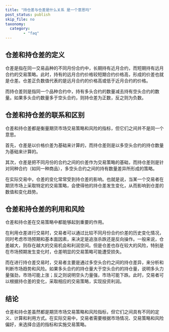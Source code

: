 ```yaml
---
title: "持仓差与仓差是什么关系 是一个意思吗"
post_status: publish
skip_file: no
taxonomy:
  category:
        - "faq"
---
```


## 仓差和持仓差的定义

仓差是指在同一交易品种的不同月份合约中，长期持有近月合约，而短期持有远月合约的交易策略。此时，持有的远月合约价格较短期合约价格高，形成的价差也就是仓差。仓差正负数值代表的是远月合约的价格高或低于近月合约的价格。

而持仓差则是指同一个品种合约中，持有多头合约的数量减去持有空头合约的数量。如果多头合约数量多于空头合约，则持仓差为正数，反之则为负数。

## 仓差和持仓差的联系和区别

仓差和持仓差都是衡量期货市场交易策略和风险的指标，但它们之间并不是同一个意思。

首先，仓差是以价格价差为基础来计算的，而持仓差则是以多空头合约的持仓数量为基础来计算的。

其次，仓差是把不同月份的合约之间的价差作为交易策略的基础，而持仓差则是针对同种合约（如同一种商品），多空头合约之间的持有数量差异所形成的策略。

在实际交易中，仓差的变化常常受到持仓差的影响。也就是说，当某一个交易者在期货市场上采取特定的交易策略，会使得他的持仓差发生变化，从而影响到仓差的数值和变化趋势。

## 仓差和持仓差的利用和风险

仓差和持仓差在交易策略中都能够起到重要的作用。

在利用仓差进行交易时，交易者可以通过比较不同月份合约价差的历史变化情况，同时考虑市场预期和基本面因素，来决定是追涨杀跌还是反向操作。一般来说，仓差越大，则存在越大的交易机会和利润空间。但是仓差也存在较大的风险，特别是在市场预期发生变化时，仓差明显的交易策略可能遭受损失。

而在进行持仓差交易时，交易者主要是通过多空头合约之间的持仓差异，来分析和判断市场趋势和风险。如果多头合约的持仓量大于空头合约的持仓量，说明多头力量强劲，市场可能上涨；反之则说明空头力量强，市场可能下跌。此时，交易者可以根据持仓差的变化，采取相应的交易策略，实现投资利润。

## 结论

仓差和持仓差虽然都是期货市场交易策略和风险指标，但它们之间具有不同的定义、计算和利用方式。在实际交易中，交易者需要根据市场情况、交易策略和风险偏好，来选择合适的指标和实施交易策略。
